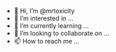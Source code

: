 - 👋 Hi, I’m @mrtoxicity
- 👀 I’m interested in ...
- 🌱 I’m currently learning ...
- 💞️ I’m looking to collaborate on ...
- 📫 How to reach me ...

<!---
mrtoxicity/mrtoxicity is a ✨ special ✨ repository because its `README.md` (this file) appears on your GitHub profile.
You can click the Preview link to take a look at your changes.
--->
